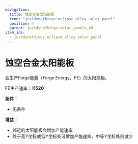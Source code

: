 ```yaml
---
navigation:
  title: 蚀空合金太阳能板
  icon: "justdynathings:eclipse_alloy_solar_panel"
  position: 4
  parent: justdynathings:solar_panels.md
item_ids:
  - justdynathings:eclipse_alloy_solar_panel
---
```


# 蚀空合金太阳能板

会生产Forge能量（Forge Energy，FE）的太阳能板。

FE生产速率：**11520**

**条件：**
- 无条件

**增益：**
- 邻近的太阳能板会增加产能速率
- 处于高Y坐标或低Y坐标处可增加产能速率，中等Y坐标处则减少

<BlockImage id="justdynathings:eclipse_alloy_solar_panel" scale="4.0"/>

<Recipe id="justdynathings:eclipse_alloy_solar_panel" />
